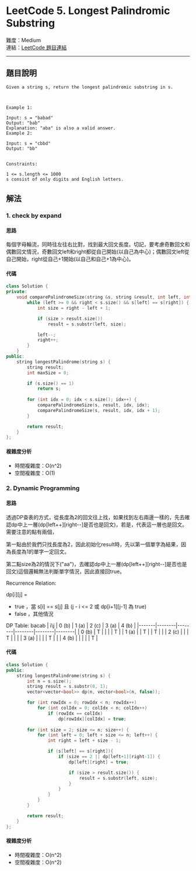 # LeetCode 5. Longest Palindromic Substring

難度：Medium  
連結：[LeetCode 題目連結](https://leetcode.com/problems/longest-palindromic-substring/description/)

---

## 題目說明
    
    Given a string s, return the longest palindromic substring in s.

 

    Example 1:

    Input: s = "babad"
    Output: "bab"
    Explanation: "aba" is also a valid answer.
    Example 2:

    Input: s = "cbbd"
    Output: "bb"
    

    Constraints:

    1 <= s.length <= 1000
    s consist of only digits and English letters.
    

## 解法
### 1. check by expand
#### 思路

每個字母輪流，同時往左往右比對，找到最大回文長度。切記，要考慮奇數回文和偶數回文情況，奇數回文left和right都從自己開始(以自己為中心)；偶數回文left從自己開始，right從自己+1開始(以自己和自己+1為中心)。
    
#### 代碼

```c++
class Solution {
private:
    void comparePalindromeSize(string &s, string &result, int left, int right) {
        while (left >= 0 && right < s.size() && s[left] == s[right]) {
            int size = right - left + 1;

            if (size > result.size())
                result = s.substr(left, size);

            left--;
            right++;
        }
    }
public:
    string longestPalindrome(string s) {
        string result;
        int maxSize = 0;

        if (s.size() == 1)
            return s;
        
        for (int idx = 0; idx < s.size(); idx++) {
            comparePalindromeSize(s, result, idx, idx);
            comparePalindromeSize(s, result, idx, idx + 1);
        }

        return result;
    }
};
```

#### 複雜度分析

- 時間複雜度：O(n^2)
- 空間複雜度：O(1)

### 2. Dynamic Programming
#### 思路

透過DP查表的方式，從長度為2的回文往上找，如果找到左右兩邊一樣的，先去確認dp中上一層(dp[left++][right--]是否也是回文)，若是，代表這一層也是回文。需要注意的點有兩個，

第一點由於我們只找長度為2，因此初始化result時，先以第一個單字為結果，因為長度為1的單字一定回文。

第二點size為2的情況下("aa")，去確認dp中上一層(dp[left++][right--]是否也是回文)這個邏輯無法判斷單字情況，因此直接回true。

Recurrence Relation:

dp[i][j] =
- true  ，當 s[i] == s[j] 且 (j - i <= 2 或 dp[i+1][j-1] 為 true)
- false ，其他情況

DP Table: bacab
|  i\j  |  0 (b) | 1 (a)  | 2 (c)  | 3 (a)  | 4 (b)  |
|-------|--------|--------|--------|--------|--------|
| 0 (b) |  T     |        |        |        |   T    |
| 1 (a) |        |   T    |        |   T    |        |
| 2 (c) |        |        |   T    |        |        |
| 3 (a) |        |        |        |   T    |        |
| 4 (b) |        |        |        |        |   T    |
    
#### 代碼

```c++
class Solution {
public:
    string longestPalindrome(string s) {
        int n = s.size();
        string result = s.substr(0, 1);
        vector<vector<bool>> dp(n, vector<bool>(n, false));

        for (int rowIdx = 0; rowIdx < n; rowIdx++)
            for (int colIdx = 0; colIdx < n; colIdx++)
                if (rowIdx == colIdx)
                    dp[rowIdx][colIdx] = true;
        
        for (int size = 2; size <= n; size++) {
            for (int left = 0; left + size <= n; left++) {
                int right = left + size - 1;

                if (s[left] == s[right]){
                    if (size == 2 || dp[left+1][right-1]) {
                        dp[left][right] = true;

                        if (size > result.size()) {
                            result = s.substr(left, size);
                        }
                    }
                }
            }
        }

        return result;
    }
};
```

#### 複雜度分析

- 時間複雜度：O(n^2)
- 空間複雜度：O(n^2)
